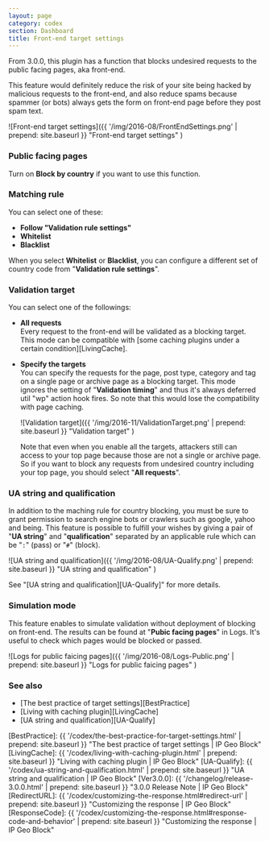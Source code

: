 ```yaml
---
layout: page
category: codex
section: Dashboard
title: Front-end target settings
---
```


From 3.0.0, this plugin has a function that blocks undesired requests to the 
public facing pages, aka front-end.

This feature would definitely reduce the risk of your site being hacked by 
malicious requests to the front-end, and also reduce spams because spammer 
(or bots) always gets the form on front-end page before they post spam text.

![Front-end target settings]({{ '/img/2016-08/FrontEndSettings.png' | prepend: site.baseurl }}
 "Front-end target settings"
)

### Public facing pages ###

Turn on **Block by country** if you want to use this function.

### Matching rule ###

You can select one of these:

- **Follow "Validation rule settings"**
- **Whitelist**
- **Blacklist**

When you select **Whitelist** or **Blacklist**, you can configure a different 
set of country code from "**Validation rule settings**".

### Validation target ###

You can select one of the followings:

- **All requests**  
  Every request to the front-end will be validated as a blocking target.
  This mode can be compatible with [some caching plugins under a certain 
  condition][LivingCache].

- **Specify the targets**  
  You can specify the requests for the page, post type, category and tag on a 
  single page or archive page as a blocking target. This mode ignores the 
  setting of "**Validation timing**" and thus it's always deferred util "wp" 
  action hook fires. So note that this would lose the compatibility with page 
  caching.  
  
  ![Validation target]({{ '/img/2016-11/ValidationTarget.png' | prepend: site.baseurl }}
   "Validation target"
  )  
  
  Note that even when you enable all the targets, attackers still can access 
  to your top page because those are not a single or archive page. So if you 
  want to block any requests from undesired country including your top page, 
  you should select "**All requests**".

### UA string and qualification ###

In addition to the maching rule for country blocking, you must be sure to 
grant permission to search engine bots or crawlers such as google, yahoo and 
being. This feature is possible to fulfill your wishes by giving a pair of 
"**UA string**" and "**qualification**" separated by an applicable rule which 
can be "`:`" (pass) or "`#`" (block).

![UA string and qualification]({{ '/img/2016-08/UA-Qualify.png' | prepend: site.baseurl }}
 "UA string and qualification"
)

See "[UA string and qualification][UA-Qualify]" for more details.

### Simulation mode ###

This feature enables to simulate validation without deployment of blocking on 
front-end. The results can be found at "**Pubic facing pages**" in Logs. It's 
useful to check which pages would be blocked or passed.

![Logs for public faicing pages]({{ '/img/2016-08/Logs-Public.png' | prepend: site.baseurl }}
 "Logs for public faicing pages"
)

### See also ###

- [The best practice of target settings][BestPractice]
- [Living with caching plugin][LivingCache]
- [UA string and qualification][UA-Qualify]

[IP-Geo-Block]: https://wordpress.org/plugins/ip-geo-block/ "WordPress › IP Geo Block « WordPress Plugins"
[BestPractice]: {{ '/codex/the-best-practice-for-target-settings.html' | prepend: site.baseurl }} "The best practice of target settings | IP Geo Block"
[LivingCache]:  {{ '/codex/living-with-caching-plugin.html'            | prepend: site.baseurl }} "Living with caching plugin | IP Geo Block"
[UA-Qualify]:   {{ '/codex/ua-string-and-qualification.html'           | prepend: site.baseurl }} "UA string and qualification | IP Geo Block"
[Ver3.0.0]:     {{ '/changelog/release-3.0.0.html'                     | prepend: site.baseurl }} "3.0.0 Release Note | IP Geo Block"
[RedirectURL]:  {{ '/codex/customizing-the-response.html#redirect-url' | prepend: site.baseurl }} "Customizing the response | IP Geo Block"
[ResponseCode]: {{ '/codex/customizing-the-response.html#response-code-and-behavior' | prepend: site.baseurl }} "Customizing the response | IP Geo Block"
